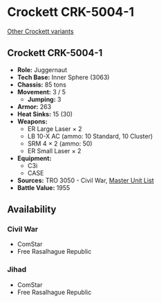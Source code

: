 # Crockett CRK-5004-1

[Other Crockett variants](../crockett.md)

## Crockett CRK-5004-1
- **Role:** Juggernaut
- **Tech Base:** Inner Sphere (3063)
- **Chassis:** 85 tons
- **Movement:** 3 / 5
  - **Jumping:** 3
- **Armor:** 263
- **Heat Sinks:** 15 (30)
- **Weapons:**
  - ER Large Laser × 2
  - LB 10-X AC (ammo: 10 Standard, 10 Cluster)
  - SRM 4 × 2 (ammo: 50)
  - ER Small Laser × 2
- **Equipment:**
  - C3i
  - CASE
- **Sources:** TRO 3050 - Civil War, [Master Unit List](http://masterunitlist.info/Unit/Details/728/crockett-crk-5004-1)
- **Battle Value:** 1955

## Availability

### Civil War
- ComStar
- Free Rasalhague Republic

### Jihad
- ComStar
- Free Rasalhague Republic

